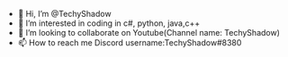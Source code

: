 - 👋 Hi, I’m @TechyShadow
- 👀 I’m interested in coding in c#, python, java,c++
- 💞️ I’m looking to collaborate on Youtube(Channel name: TechyShadow)
- 📫 How to reach me Discord username:TechyShadow#8380
<!---
TechyShadow/TechyShadow is a ✨ special ✨ repository because its `README.md` (this file) appears on your GitHub profile.
You can click the Preview link to take a look at your changes.
--->

